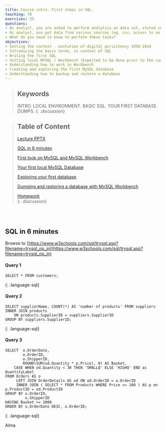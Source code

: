 ```yaml
---
title: Course intro. First steps in SQL. 
teaching: 70
exercises: 35
questions:
- As analyst, you are asked to perform analytics on data set, stored in a database.
- As analyst, you got data from various sources (eg. csv, access to an external db or db dump). You would like to setup your own database, loading the data from external sources, so that you can perform analytics on it.
- What do you need to know to perform these tasks?
objectives:
- Setting the context - evolution of digital persistency 1950-2010
- Introducing the basic terms, in context of SQL
- Writing the first SQL
- Setting local MYSQL / Workbench (Expected to be done prior to the course)
- Understanding how to work in Workbench
- Creating and exploring the first MySQL database
- Understanding how to backup and restore a database
---
```



> ## Keywords
> INTRO. LOCAL ENVIRONMENT. BASIC SQL. YOUR FIRST DATABASE. DUMPS.
{: .discussion}


> ## Table of Content
> [Lecture PPTX](/ECBS-5146-Different-Shapes-of-Data/artifacts/intro/intro.pptx)
>
> [SQL in 6 minutes](#sql5)
>
> [First look on MySQL and MySQL Workbench](#firslook)
>
> [Your first local MySQL Database](#firstdb)
>
> [Exploring your first database](#explore)
>
> [Dumping and restoring a database with MySQL Workbench](#dump)
>
> [Homework](#homework)  
{: .discussion}
  




<br/><br/>
<a name="sql5"/>

## SQL in 6 minutes



Browse to [https://www.w3schools.com/sql/trysql.asp?filename=trysql_op_in](https://www.w3schools.com/sql/trysql.asp?filename=trysql_op_in)


#### Query 1
```
SELECT * FROM customers;
```
{: .language-sql}

#### Query 2
```
SELECT supplierName, COUNT(*) AS 'number of products' FROM suppliers
INNER JOIN products
	ON products.SupplierID = suppliers.SupplierID
GROUP BY suppliers.SupplierID;
```
{: .language-sql}

#### Query 3
```
SELECT 	o.OrderDate,
       	o.OrderID,
       	o.ShipperID,
       	ROUND(SUM(od.Quantity * p.Price), 0) AS Basket,
	CASE WHEN od.Quantity < 30 THEN 'SMALLQ' ELSE 'HIGHQ' END as QuantityLabel
FROM Orders AS o
     LEFT JOIN OrderDetails AS od ON od.OrderID = o.OrderID
     INNER JOIN ( SELECT * FROM Products WHERE Price >= 100 ) AS p on p.ProductID = od.ProductID
GROUP BY o.OrderID,
         o.ShipperID
HAVING Basket >= 1000
ORDER BY o.OrderDate DESC, o.OrderID;
```
{: .language-sql}


Alma